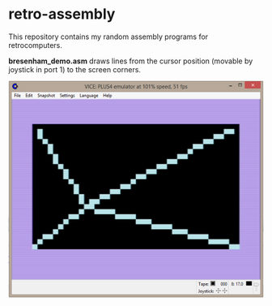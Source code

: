# retro-assembly
This repository contains my random assembly programs for retrocomputers.

**bresenham_demo.asm** draws lines from the cursor position (movable by joystick in port 1) to the screen corners.

![Screenshot](https://github.com/t33bu/retro-assembly/blob/master/bresenham_screenshot.png)

